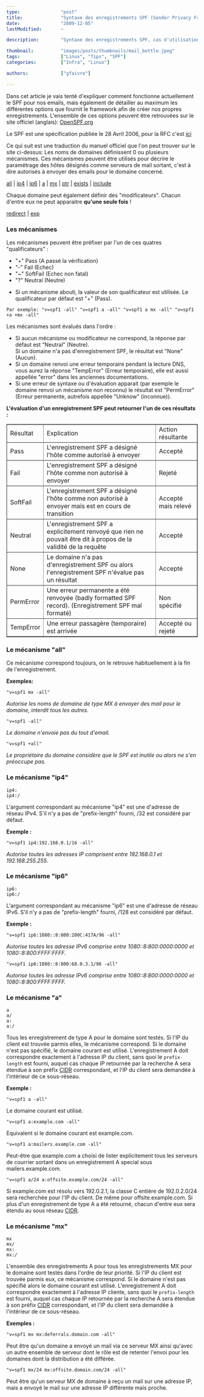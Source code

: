 ```yaml
---
type:               "post"
title:              "Syntaxe des enregistrements SPF (Sender Privacy Framework)"
date:               "2009-12-05"
lastModified:       ~

description:        "Syntaxe des enregistrements SPF, cas d'utilisation et options de configuration."

thumbnail:          "images/posts/thumbnails/mail_bottle.jpeg"
tags:               ["Linux", "Tips", "SPF"]
categories:         ["Infra", "Linux"]

authors:            ["gfaivre"]

---
```


Dans cet article je vais tenté d'expliquer comment fonctionne actuellement le SPF pour nos emails, mais également de détailler au maximum les différentes options que fournit le framework afin de créer nos propres enregistrements. L'ensemble de ces options peuvent être retrouvées sur le site officiel (anglais): <a href="http://www.openspf.org/SPF_Record_Syntax" title="OpenSPF">OpenSPF.org</a>

Le SPF est une spécification publiée le 28 Avril 2006, pour la RFC c'est <a href="http://www.openspf.org/RFC_4408" title="RFC_4408">ici</a>

Ce qui suit est une traduction du manuel officiel que l'on peut trouver sur le site ci-dessus: Les noms de domaines définissent 0 ou plusieurs mécanismes. Ces mécanismes peuvent être utilisés pour décrire le paramétrage des hôtes désignés comme serveurs de mail sortant, c'est à dire autorisés à envoyer des emails pour le domaine concerné.


<a href="http://www.openspf.org/SPF_Record_Syntax#all">all</a> | <a href="http://www.openspf.org/SPF_Record_Syntax#ip4">ip4</a> | <a href="http://www.openspf.org/SPF_Record_Syntax#ip6">ip6</a> | <a href="http://www.openspf.org/SPF_Record_Syntax#a">a</a> | <a href="http://www.openspf.org/SPF_Record_Syntax#mx">mx</a> | <a href="http://www.openspf.org/SPF_Record_Syntax#ptr">ptr</a> | <a href="http://www.openspf.org/SPF_Record_Syntax#exists">exists</a> | <a href="http://www.openspf.org/SPF_Record_Syntax#include">include</a>


Chaque domaine peut également définir des "modificateurs". Chacun d'entre eux ne peut apparaitre **qu'une seule fois** !

<a href="http://www.openspf.org/SPF_Record_Syntax#redirect">redirect</a> | <a href="http://www.openspf.org/SPF_Record_Syntax#exp">exp</a>

### Les mécanismes

Les mécanismes peuvent être préfixer par l'un de ces quatres "qualificateurs" :

- "+" Pass (A passé la vérification)
- "-" Fail (Echec)
- "~" SoftFail (Echec non fatal)
- "?" Neutral (Neutre)

* Si un mécanisme abouti, la valeur de son qualificateur est utilisée. Le qualificateur par défaut est "+" (Pass).

```
Par exemple: "v=spf1 -all" "v=spf1 a -all" "v=spf1 a mx -all" "v=spf1 +a +mx -all"
```

Les mécanismes sont évalués dans l'ordre :

- Si aucun mécanisme ou modificateur ne correspond, la réponse par défaut est "Neutral" (Neutre). <br /> Si un domaine n'a pas d'enregistrement SPF, le résultat est "None" (Aucun).
- Si un domaine renvoi une erreur temporaire pendant la lecture DNS, vous aurez la réponse "TempError" (Erreur temporaire), elle est aussi appellée "error" dans les anciennes documentations.
- Si une erreur de syntaxe ou d'évaluation apparait (par exemple le domaine renvoi un mécanisme non reconnu) le résultat est "PermError" (Erreur permanente, autrefois appellée "Unknow" (inconnue)).

**L'évaluation d'un enregistrement SPF peut retourner l'un de ces résultats :**

<table width="100%" border="1" align="center">
  <tr>
    <td>Résultat</td>
    <td>Explication</td>
    <td>Action résultante</td>
  </tr>
  <tr>
    <td>Pass</td>
    <td>L'enregistrement SPF a désigné l'hôte comme autorisé à envoyer</td>
    <td>Accepté</td>
 </tr>
  <tr>
    <td>Fail</td>
    <td>L'enregistrement SPF a désigné l'hôte comme non autorisé à envoyer</td>
    <td>Rejeté</td>
 </tr>
  <tr>
    <td>SoftFail</td>
    <td>L'enregistrement SPF a désigné l'hôte comme non autorisé à envoyer mais est en cours de transition</td>
    <td>Accepté mais relevé</td>
 </tr>
  <tr>
    <td>Neutral</td>
    <td>L'enregistrement SPF a explicitement renvoyé que rien ne pouvait être dit à propos de la validité de la requête</td>
    <td>Accepté</td>
 </tr>
  <tr>
    <td>None</td>
    <td>Le domaine n'a pas d'enregistrement SPF ou alors l'enregistrement SPF n'évalue pas un résultat</td>
    <td>Accepté</td>
 </tr>
  <tr>
    <td>PermError</td>
    <td>Une erreur permanente a été renvoyée (badly formatted SPF record). (Enregistrement SPF mal formaté)</td>
    <td>Non spécifié</td>
 </tr>
  <tr>
    <td>TempError</td>
    <td>Une erreur passagère (temporaire) est arrivée</td>
    <td>Accepté ou rejeté</td>
  </tr>
</table>

### Le mécanisme "all"

Ce mécanisme correspond toujours, on le retrouve habituellement à la fin de l'enregistrement.

**Exemples:**

```
"v=spf1 mx -all"
```
*Autorise les noms de domaine de type MX à envoyer des mail pour le domaine, interdit tous les autres.*

```
"v=spf1 -all"
```

*Le domaine n'envoie pas du tout d'email.*

```
"v=spf1 +all"
```

*Le propriétaire du domaine considère que le SPF est inutile ou alors ne s'en préoccupe pas.*

### Le mécanisme "ip4"

```
ip4:
ip4:/
```

L'argument correspondant au mécanisme "ip4" est une d'adresse de réseau IPv4. S'il n'y a pas de "prefix-length" fourni, /32 est considéré par défaut.

**Exemple :**

```
"v=spf1 ip4:192.168.0.1/16 -all"
```
*Autorise toutes les adresses IP comprisent entre 192.168.0.1 et 192.168.255.255.*

### Le mécanisme "ip6"

```
ip6:
ip6:/
```

L'argument correspondant au mécanisme "ip6" est une d'adresse de réseau IPv6. S'il n'y a pas de "prefix-length" fourni, /128 est considéré par défaut.

**Exemple :**

```
"v=spf1 ip6:1080::8:800:200C:417A/96 -all"
```

*Autorise toutes les adresse IPv6 comprise entre 1080::8:800:0000:0000 et 1080::8:800:FFFF:FFFF.*

```
"v=spf1 ip6:1080::8:800:68.0.3.1/96 -all"
```
*Autorise toutes les adresse IPv6 comprise entre 1080::8:800:0000:0000 et 1080::8:800:FFFF:FFFF.*

### Le mécanisme "a"

```
a
a/
a:
a:/
```

Tous les enregistrement de type A pour le domaine sont testés. Si l'IP du client est trouvée parmis elles, le mécanisme correspond. Si le domaine n'est pas spécifié, le domaine courant est utilisé. L'enregistrement A doit correspondre exactement à l'adresse IP du client, sans quoi le `prefix-length` est fourni, auquel cas chaque IP retournée par la recherche A sera étendue à son préfix <a href="http://en.wikipedia.org/wiki/Classless_Inter-Domain_Routing" title="CIDR">CIDR</a> correspondant, et l'IP du client sera demandée à l'intérieur de ce sous-réseau.

**Exemple :**
```
"v=spf1 a -all"
```
Le domaine courant est utilisé.
```
"v=spf1 a:example.com -all"
```
Equivalent si le domaine courant est example.com.
```
"v=spf1 a:mailers.example.com -all"
```

Peut-être que example.com a choisi de lister explicitement tous les serveurs de courrier sortant dans un enregistrement A special sous mailers.example.com.

```
"v=spf1 a/24 a:offsite.example.com/24 -all"
```

Si example.com est résolu vers 192.0.2.1, la classe C entière de 192.0.2.0/24 sera recherchée pour l'IP du client. De même pour offsite.example.com. Si plus d'un enregistrement de type A a été retourné, chacun d'entre eux sera étendu au sous réseau <a href="http://en.wikipedia.org/wiki/Classless_Inter-Domain_Routing" title="CIDR">CIDR</a>.

### Le mécanisme "mx"

```
mx
mx/
mx:
mx:/
```

L'ensemble des enregistrements A pour tous les enregistrements MX pour le domaine sont testés dans l'ordre de leur priorité. Si l'IP du client est trouvée parmis eux, ce mécanisme correspond. Si le domaine n'est pas spécifié alors le domaine courant est utilisé. L'enregistrement A doit correspondre exactement à l'adresse IP cliente, sans quoi le `prefix-length` est fourni, auquel cas chaque IP retournée par la recherche A sera étendue à son préfix <a href="http://en.wikipedia.org/wiki/Classless_Inter-Domain_Routing" title="CIDR">CIDR</a> correspondant, et l'IP du client sera demandée à l'intérieur de ce sous-réseau.

**Exemples :**

```
"v=spf1 mx mx:deferrals.domain.com -all"
```

Peut être qu'un domaine a envoyé un mail via ce serveur MX ainsi qu'avec un autre ensemble de serveur dont le rôle est de retenter l'envoi pour les domaines dont la distribution a été différée.

```
"v=spf1 mx/24 mx:offsite.domain.com/24 -all"
```

Peut être qu'un serveur MX de domaine à reçu un mail sur une adresse IP, mais a envoyé le mail sur une adresse IP différente mais proche.
